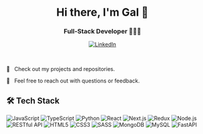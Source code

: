 <div align="center">
<h1>Hi there, I'm Gal 👋</h1>
  <h3>Full-Stack Developer 👩🏻‍💻 </h3>
  <div>
    <a href="https://www.linkedin.com/in/gal-ben-david-202158233" rel="nofollow" target="blank"><img src="https://camo.githubusercontent.com/bbd5a3be2124528ab2064d49356ed845b5f9a05fc79c603e25c76c6601e28b67/68747470733a2f2f696d672e736869656c64732e696f2f62616467652f4c696e6b6564496e2d2532333030373742352e7376673f6c6f676f3d6c696e6b6564696e266c6f676f436f6c6f723d7768697465" alt="LinkedIn" data-canonical-src="https://img.shields.io/badge/LinkedIn-%230077B5.svg?logo=linkedin&amp;logoColor=white" style="max-width: 100%;"></a>
  </div>
</div>

<div>
  <br/>
   <br/>
<p> 🌟 &nbsp; Check out my projects and repositories. </p>
<p> 💬 &nbsp; Feel free to reach out with questions or feedback. </p>
</div>

## 🛠️ Tech Stack
<p align="left"> <img src="https://img.shields.io/badge/JavaScript-F7DF1E?logo=javascript&logoColor=black&style=for-the-badge" alt="JavaScript"/> <img src="https://img.shields.io/badge/TypeScript-3178C6?logo=typescript&logoColor=white&style=for-the-badge" alt="TypeScript"/> <img src="https://img.shields.io/badge/Python-3776AB?logo=python&logoColor=white&style=for-the-badge" alt="Python"/> <img src="https://img.shields.io/badge/React-61DAFB?logo=react&logoColor=black&style=for-the-badge" alt="React"/> <img src="https://img.shields.io/badge/Next.js-000000?logo=nextdotjs&logoColor=white&style=for-the-badge" alt="Next.js"/> <img src="https://img.shields.io/badge/Redux-764ABC?logo=redux&logoColor=white&style=for-the-badge" alt="Redux"/> <img src="https://img.shields.io/badge/Node.js-339933?logo=nodedotjs&logoColor=white&style=for-the-badge" alt="Node.js"/> <img src="https://img.shields.io/badge/REST-FF6C37?logo=rest&logoColor=white&style=for-the-badge" alt="RESTful API"/> <img src="https://img.shields.io/badge/HTML5-E34F26?logo=html5&logoColor=white&style=for-the-badge" alt="HTML5"/> <img src="https://img.shields.io/badge/CSS3-1572B6?logo=css3&logoColor=white&style=for-the-badge" alt="CSS3"/> <img src="https://img.shields.io/badge/SASS-CC6699?logo=sass&logoColor=white&style=for-the-badge" alt="SASS"/> <img src="https://img.shields.io/badge/MongoDB-47A248?logo=mongodb&logoColor=white&style=for-the-badge" alt="MongoDB"/> <img src="https://img.shields.io/badge/MySQL-4479A1?logo=mysql&logoColor=white&style=for-the-badge" alt="MySQL"/> <img src="https://img.shields.io/badge/FastAPI-009688?logo=fastapi&logoColor=white&style=for-the-badge" alt="FastAPI"/> </p>

<!--
**Gal-Ben-David/Gal-Ben-David** is a ✨ _special_ ✨ repository because its `README.md` (this file) appears on your GitHub profile.

Here are some ideas to get you started:

- 🔭 I’m currently working on ...
- 🌱 I’m currently learning ...
- 👯 I’m looking to collaborate on ...
- 🤔 I’m looking for help with ...
- 💬 Ask me about ...
- 📫 How to reach me: ...
- 😄 Pronouns: ...
- ⚡ Fun fact: ...
-->
